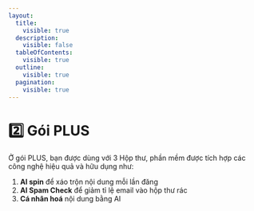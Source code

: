 ```yaml
---
layout:
  title:
    visible: true
  description:
    visible: false
  tableOfContents:
    visible: true
  outline:
    visible: true
  pagination:
    visible: true
---
```


# 2️⃣ Gói PLUS

Ở gói PLUS, bạn được dùng với 3 Hộp thư, phần mềm được tích hợp các công nghệ hiệu quả và hữu dụng như:

1. **AI spin** để xáo trộn nội dung mỗi lần đăng
2. **AI Spam Check** để giảm tỉ lệ email vào hộp thư rác
3. **Cá nhân hoá** nội dung bằng AI

